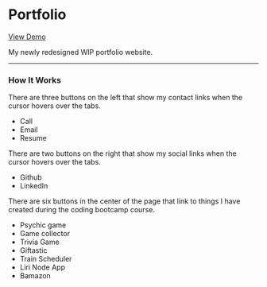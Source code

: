 # Portfolio

[View Demo](https://www.charlenerigby.com/)

My newly redesigned WIP portfolio website.

- - - -

### How It Works

There are three buttons on the left that show my contact links when the cursor hovers over the tabs.
  - Call
  - Email
  - Resume
  
  There are two buttons on the right that show my social links when the cursor hovers over the tabs.
  - Github
  - LinkedIn

There are six buttons in the center of the page that link to things I have created during the coding bootcamp course.
  - Psychic game
  - Game collector
  - Trivia Game
  - Giftastic
  - Train Scheduler
  - Liri Node App
  - Bamazon
